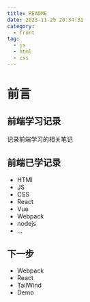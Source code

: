 ```yaml
---
title: README
date: 2023-11-25 20:34:31
category: 
  - front
tag: 
  - js
  - html
  - css
---
```

# 前言

## 前端学习记录

记录前端学习的相关笔记

## 前端已学记录

- HTMl
- JS
- CSS
- React
- Vue
- Webpack
- nodejs
- ...

## 下一步

- Webpack
- React
- TailWind
- Demo

